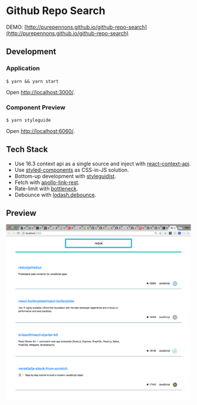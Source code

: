 # Github Repo Search
DEMO: [http://purepennons.github.io/github-repo-search](http://purepennons.github.io/github-repo-search)

## Development
### Application
```shell
$ yarn && yarn start
```
Open [http://localhost:3000/](http://localhost:3000/).

### Component Preview
```shell
$ yarn styleguide
```
Open [http://localhost:6060/](http://localhost:6060/).

## Tech Stack
* Use 16.3 context api as a single source and inject with [react-context-api](https://github.com/purepennons/react-context-api).
* Use [styled-components](https://github.com/styled-components/styled-components) as CSS-in-JS solution.
* Bottom-up development with [styleguidist](https://github.com/styleguidist/react-styleguidist).
* Fetch with [apollo-link-rest](https://github.com/apollographql/apollo-link-rest).
* Rate-limit with [bottleneck](https://github.com/SGrondin/bottleneck/tree/version-1).
* Debounce with [lodash.debounce](https://lodash.com/docs/4.17.10#debounce).

## Preview
<img src="./privew.png" alt="preivew" />